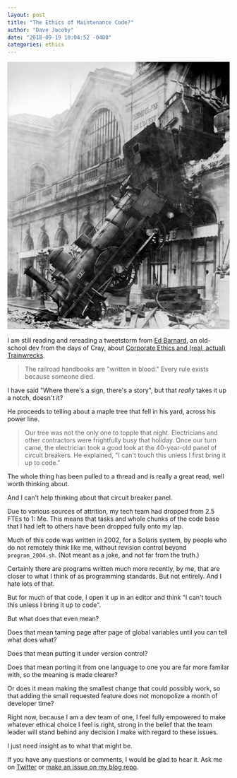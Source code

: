 ```yaml
---
layout: post
title: "The Ethics of Maintenance Code?"
author: "Dave Jacoby"
date: "2018-09-19 10:04:52 -0400"
categories: ethics
---
```


![Train_wreck_at_Montparnasse_1895.jpg](/images/Train_wreck_at_Montparnasse_1895.jpg)

I am still reading and rereading a tweetstorm from [Ed Barnard](https://twitter.com/ewbarnard/), an old-school dev from the days of Cray, about [Corporate Ethics and (real, actual) Trainwrecks](https://threadreaderapp.com/thread/1033897908238737409.html).

> The railroad handbooks are "written in blood." Every rule exists because someone died.

I have said "Where there's a sign, there's a story", but that *really* takes it up a notch, doesn't it?

He proceeds to telling about a maple tree that fell in his yard, across his power line.

> Our tree was not the only one to topple that night. Electricians and other contractors were frightfully busy that holiday.
> Once our turn came, the electrician took a good look at the 40-year-old panel of circuit breakers.
> He explained, "I can't touch this unless I first bring it up to code."

The whole thing has been pulled to a thread and is really a great read, well worth thinking about.

And I can't help thinking about that circuit breaker panel.

Due to various sources of attrition, my tech team had dropped from 2.5 FTEs to 1: Me. This means that tasks and whole chunks of the code base that I had left to others have been dropped fully onto my lap.

Much of this code was written in 2002, for a Solaris system, by people who do not remotely think like me, without revision control beyond `program_2004.sh`. (Not meant as a joke, and not far from the truth.)

Certainly there are programs written much more recently, by me, that are closer to what I think of as programming standards. But not entirely. And I hate lots of that.

But for much of that code, I open it up in an editor and think "I can't touch this unless I bring it up to code".

But what does that even mean?

Does that mean taming page after page of global variables until you can tell what does what?

Does that mean putting it under version control?

Does that mean porting it from one language to one you are far more familar with, so the meaning is made clearer?

Or does it mean making the smallest change that could possibly work, so that adding the small requested feature does not monopolize a month of developer time?

Right now, because I am a dev team of one, I feel fully empowered to make whatever ethical choice I feel is right, strong in the belief that the team leader will stand behind any decision I make with regard to these issues.

I just need insight as to what that might be.

If you have any questions or comments, I would be glad to hear it. Ask me on [Twitter](https://twitter.com/jacobydave) or [make an issue on my blog repo](https://github.com/jacoby/jacoby.github.io).
